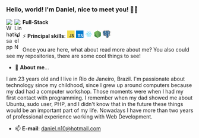 ### Hello, world! I'm Daniel, nice to meet you! 👋😄

**Full-Stack**
<a target="_blank" href="https://api.whatsapp.com/send?phone=5521997414396">
  <img align="left" alt="Whatsapp" width="22px" src="https://cdn.jsdelivr.net/npm/simple-icons@v3/icons/whatsapp.svg" />
</a>
<a target="_blank" href="https://www.linkedin.com/in/daniel-pereira-de-souza-9645791b2/">
  <img align="left" alt="LinkdeIN" width="22px" src="https://cdn.jsdelivr.net/npm/simple-icons@v3/icons/linkedin.svg" />
</a>

- ⚡ **Principal skills**: <code><img height="20" src="https://raw.githubusercontent.com/github/explore/80688e429a7d4ef2fca1e82350fe8e3517d3494d/topics/javascript/javascript.png"></code>  <code><img height="20" src="https://raw.githubusercontent.com/github/explore/80688e429a7d4ef2fca1e82350fe8e3517d3494d/topics/typescript/typescript.png"></code>  <code><img height="20" src="https://raw.githubusercontent.com/github/explore/80688e429a7d4ef2fca1e82350fe8e3517d3494d/topics/react/react.png"></code> <code><img height="20" src="https://raw.githubusercontent.com/github/explore/80688e429a7d4ef2fca1e82350fe8e3517d3494d/topics/nodejs/nodejs.png"></code> <code><img height="20" src="https://raw.githubusercontent.com/github/explore/80688e429a7d4ef2fca1e82350fe8e3517d3494d/topics/postgresql/postgresql.png"></code>

Once you are here, what about read more about me? You also could see my repositories, there are some cool things to see!

- 💬 **About me**...

I am 23 years old and I live in Rio de Janeiro, Brazil. I'm passionate about technology since my childhood, since I grew up around computers because my dad had a computer workshop. Those moments were when I had my first contact with programming. I remember when my dad showed me about Ubuntu, sudo user, PHP, and I didn't know that in the future these things would be an important part of my life. Nowadays I have more than two years of professional experience working with Web Development.

- 📫 **E-mail**: daniel.n10@hotmail.com
<!--
**psdaniel/psdaniel** is a ✨ _special_ ✨ repository because its `README.md` (this file) appears on your GitHub profile.

- 🌱 Atualmente estou aprendendo 
- 👯 I’m looking to collaborate on ...
- 🤔 I’m looking for help with ...
-->
